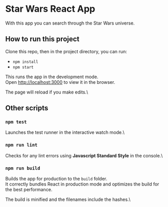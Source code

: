 # Star Wars React App

With this app you can search through the Star Wars universe.

## How to run this project

Clone this repo, then in the project directory, you can run:

- `npm install`
- `npm start`

This runs the app in the development mode.\
Open [http://localhost:3000](http://localhost:3000) to view it in the browser.

The page will reload if you make edits.\

## Other scripts

### `npm test`

Launches the test runner in the interactive watch mode.\

### `npm run lint`

Checks for any lint errors using **Javascript Standard Style** in the console.\

### `npm run build`

Builds the app for production to the `build` folder.\
It correctly bundles React in production mode and optimizes the build for the best performance.

The build is minified and the filenames include the hashes.\

